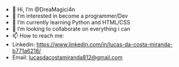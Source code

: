 - 👋 Hi, I’m @DreaMagici4n
- 👀 I’m interested in become a programmer/Dev
- 🌱 I’m currently learning Python and HTML/CSS
- 💞️ I’m looking to collaborate on everything i can
- 📫 How to reach me:
-   Linkedin: https://www.linkedin.com/in/lucas-da-costa-miranda-b771a6218/
-   Email: lucasdacostamiranda812@gmail.com

<!---
DreaMagici4n/DreaMagici4n is a ✨ special ✨ repository because its `README.md` (this file) appears on your GitHub profile.
You can click the Preview link to take a look at your changes.
--->
